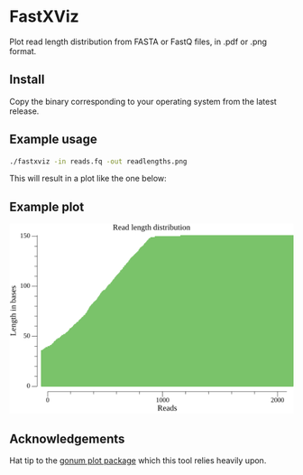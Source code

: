 FastXViz
========

Plot read length distribution from FASTA or FastQ files, in .pdf or .png
format.

## Install

Copy the binary corresponding to your operating system from the latest release.

## Example usage

```bash
./fastxviz -in reads.fq -out readlengths.png
```

This will result in a plot like the one below:

## Example plot

![Example plot](exampleplot.png)


## Acknowledgements

Hat tip to the [gonum plot package](https://github.com/gonum/plot) which this
tool relies heavily upon.
